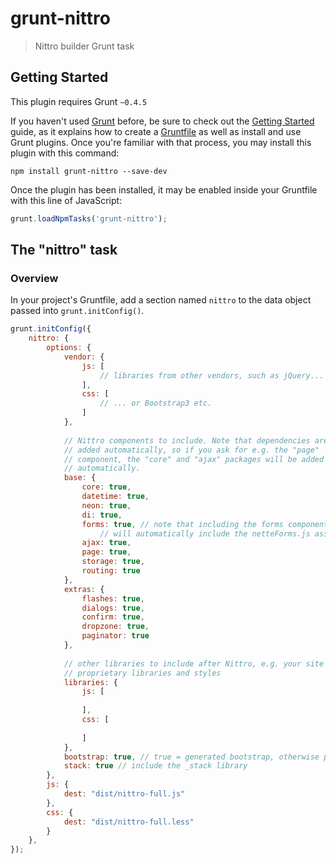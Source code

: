 # grunt-nittro

> Nittro builder Grunt task

## Getting Started
This plugin requires Grunt `~0.4.5`

If you haven't used [Grunt](http://gruntjs.com/) before, be sure to check out the [Getting Started](http://gruntjs.com/getting-started) guide, as it explains how to create a [Gruntfile](http://gruntjs.com/sample-gruntfile) as well as install and use Grunt plugins. Once you're familiar with that process, you may install this plugin with this command:

```shell
npm install grunt-nittro --save-dev
```

Once the plugin has been installed, it may be enabled inside your Gruntfile with this line of JavaScript:

```js
grunt.loadNpmTasks('grunt-nittro');
```

## The "nittro" task

### Overview
In your project's Gruntfile, add a section named `nittro` to the data object passed into `grunt.initConfig()`.

```js
grunt.initConfig({
    nittro: {
        options: {
            vendor: {
                js: [
                    // libraries from other vendors, such as jQuery...
                ],
                css: [
                    // ... or Bootstrap3 etc.
                ]
            },
            
            // Nittro components to include. Note that dependencies are
            // added automatically, so if you ask for e.g. the "page"
            // component, the "core" and "ajax" packages will be added
            // automatically.
            base: {
                core: true,
                datetime: true,
                neon: true,
                di: true,
                forms: true, // note that including the forms component
                    // will automatically include the netteForms.js asset
                ajax: true,
                page: true,
                storage: true,
                routing: true
            },
            extras: {
                flashes: true,
                dialogs: true,
                confirm: true,
                dropzone: true,
                paginator: true
            },
            
            // other libraries to include after Nittro, e.g. your site's
            // proprietary libraries and styles
            libraries: {
                js: [
                
                ],
                css: [
                
                ]
            },
            bootstrap: true, // true = generated bootstrap, otherwise provide a path
            stack: true // include the _stack library
        },
        js: {
            dest: "dist/nittro-full.js"
        },
        css: {
            dest: "dist/nittro-full.less"
        }
    },
});
```
